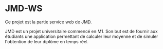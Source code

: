JMD-WS
======
Ce projet est la partie service web de JMD.

JMD est un projet universitaire commencé en M1.
Son but est de fournir aux étudiants une application permettant de calculer leur moyenne et de simuler l'obtention de leur diplôme en temps réel.
